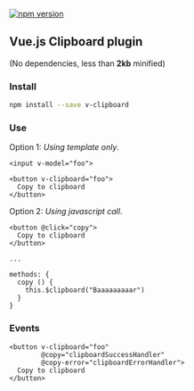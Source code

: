 [![npm version](https://badge.fury.io/js/v-clipboard.svg)](https://badge.fury.io/js/v-clipboard)

## Vue.js Clipboard plugin

(No dependencies, less than **2kb** minified)

### Install

```bash
npm install --save v-clipboard
```

### Use

Option 1: *Using template only*.

```vue
<input v-model="foo">

<button v-clipboard="foo">
  Copy to clipboard
</button> 
```

Option 2: *Using javascript call*.

```vue
<button @click="copy">
  Copy to clipboard
</button> 

...

methods: {
  copy () {
    this.$clipboard("Baaaaaaaaar")
  }
}
```

### Events

```vue
<button v-clipboard="foo"
        @copy="clipboardSuccessHandler"
        @copy-error="clipboardErrorHandler">
  Copy to clipboard
</button> 
```
